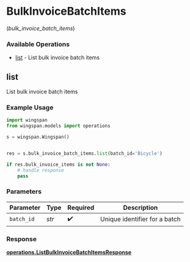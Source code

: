 # BulkInvoiceBatchItems
(*bulk_invoice_batch_items*)

### Available Operations

* [list](#list) - List bulk invoice batch items

## list

List bulk invoice batch items

### Example Usage

```python
import wingspan
from wingspan.models import operations

s = wingspan.Wingspan()


res = s.bulk_invoice_batch_items.list(batch_id='Bicycle')

if res.bulk_invoice_items is not None:
    # handle response
    pass
```

### Parameters

| Parameter                     | Type                          | Required                      | Description                   |
| ----------------------------- | ----------------------------- | ----------------------------- | ----------------------------- |
| `batch_id`                    | *str*                         | :heavy_check_mark:            | Unique identifier for a batch |


### Response

**[operations.ListBulkInvoiceBatchItemsResponse](../../models/operations/listbulkinvoicebatchitemsresponse.md)**

